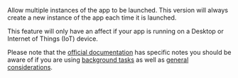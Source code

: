 ﻿Allow multiple instances of the app to be launched. This version will always create a new instance of the app each time it is launched.

This feature will only have an affect if your app is running on a Desktop or Internet of Things (IoT) device.

Please note that the [official documentation](https://docs.microsoft.com/en-us/windows/uwp/launch-resume/multi-instance-uwp) has specific notes you should be aware of if you are using [background tasks](https://docs.microsoft.com/en-us/windows/uwp/launch-resume/multi-instance-uwp#background-tasks-and-multi-instancing) as well as [general considerations](https://docs.microsoft.com/en-us/windows/uwp/launch-resume/multi-instance-uwp#additional-considerations).
